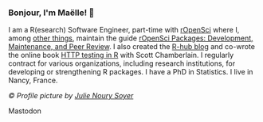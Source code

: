 ### Bonjour, I'm Maëlle! :wave:

I am a R(esearch) Software Engineer, part-time with [rOpenSci](https://ropensci.org) where I, among [other things](https://ropensci.org/author/ma%C3%ABlle-salmon/), maintain the guide [rOpenSci Packages: Development, Maintenance, and Peer Review](https://devguide.ropensci.org/). 
I also created the [R-hub blog](https://blog.r-hub.io) and co-wrote the online book [HTTP testing in R](https://books.ropensci.org/http-testing) with Scott Chamberlain. 
I regularly contract for various organizations, including research institutions, for developing or strengthening R packages. 
I have a PhD in Statistics. I live in Nancy, France. 

_© Profile picture by [Julie Noury Soyer](https://photographe-julienourysoyer.com/)_

<link rel="me" href="https://mastodon.social/@maelle">Mastodon</link>
